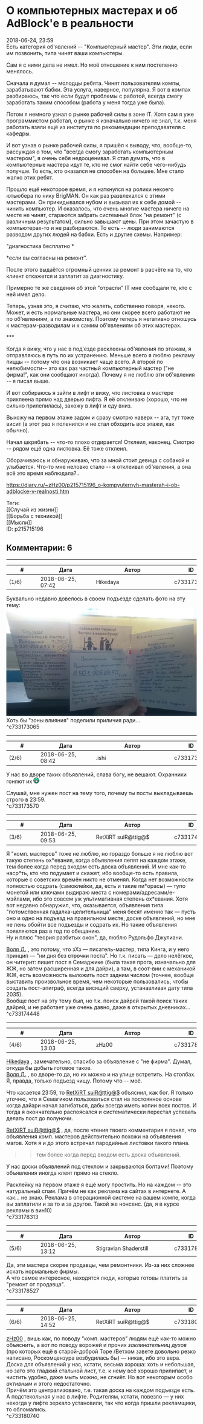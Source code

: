 О компьютерных мастерах и об AdBlock'е в реальности
===================================================

  
2018-06-24, 23:59  
 Есть категория об'явлений -- "Компьютерный мастер". Эти люди, если им позвонить, типа чинят ваши компьютеры.   
   
 Сам я с ними дела не имел. Но моё отношение к ним постепенно менялось.   
   
 Сначала я думал -- молодцы ребята. Чинят пользователям компы, зарабатывают бабки. Эта услуга, наверное, популярна. Я вот в компах разбираюсь, так что если будут проблемы с работой, всегда смогу заработать таким способом (работа у меня тогда уже была).   
   
 Потом я немного узнал о рынке рабочей силы в зоне IT. Хотя сам я уже программистом работал, о рынке я изначально ничего не знал, т.к. меня работать взяли ещё из института по рекомендации преподавателя с кафедры.   
   
 И вот узнав о рынке рабочей силы, я пришёл к выводу, что, вообще-то, рассуждая о том, что "всегда смогу заработать компьютерным мастером", я очень себя недооценивал. Я стал думать, что в компьютерные мастера идут те, кто не смог найти себе чего-нибудь получше. То есть, кто оказался не способен на большее. Мне стало жалко этих ребят.   
   
 Прошло ещё некоторое время, и я наткнулся на ролики некоего ютьюбера по нику BrigMAN. Он как раз развлекался с этими мастерами. Он прикидывался нубом и вызывал их к себе домой -- чинить компьютер. И оказалось, что очень многие мастера ничего на месте не чинят, стараются забрать системный блок "на ремонт" (с различным результатом), сильно завышают цены. При этом зачастую в компьютерах-то и не разбираются. То есть -- люди занимаются разводом других людей на бабки. Есть и другие схемы. Например:   
   
 "диагностика бесплатно \*   
   
 \*если вы согласны на ремонт".   
   
 После этого выдаётся огромный ценник за ремонт в расчёте на то, что клиент откажется и заплатит за диагностику.   
   
 Примерно те же сведения об этой "отрасли" IT мне сообщали те, кто с ней имел дело.   
   
 Теперь, узнав это, я считаю, что жалеть, собственно говоря, некого. Может, и есть нормальные мастера, но они скорее всего работают не по об'явлениям, а по знакомству. Поэтому теперь я негативно отношусь к мастерам-разводилам и к самим об'явлениям об этих мастерах.   
   
 \*\*\*   
   
 Когда я вижу, что у нас в под'езде расклеены об'явления по этажам, я отправляюсь в путь по их устранению. Меньше всего я люблю рекламу пиццы -- потому что она возникает чаще всего. А второй по нелюбимости-- это как раз частный компьютерный мастер ("не фирма!", как они сообщают иногда). Почему я не люблю эти об'явления -- я писал выше.   
   
 И вот собираюсь я зайти в лифт и вижу, что листовка о мастере приклеена прямо над дверью лифта. Я её отклеиваю (хорошо, что не сильно прилепилась), захожу в лифт и еду вниз.   
   
 Выхожу на первом этаже задом и сразу смотрю наверх -- ага, тут тоже висит (в этот раз я поленился и не стал обходить все этажи, как обычно).   
   
 Начал шкрябать -- что-то плохо отдирается! Отклеил, наконец. Смотрю -- рядом ещё одна листовка. Её тоже отклеил.   
   
 Оборачиваюсь и обнаруживаю, что за мной стоит девица с собакой и улыбается. Что-то мне неловко стало -- я отклеивал об'явления, а она всё это время наблюдала?..   
  
<https://diary.ru/~zHz00/p215715196_o-kompyuternyh-masterah-i-ob-adblocke-v-realnosti.htm>  
  
Теги:  
[[Случай из жизни]]  
[[Борьба с техникой]]  
[[Мысли]]  
ID: p215715196  


Комментарии: 6
--------------

  


---



|         #         |              Дата              |                     Автор                     |           ID           |
| --- | --- | --- | --- |
| (1/6) | 2018-06-25, 07:42 | Hikedaya | c733173065 |

  
 Буквально недавно довелось в своем подъезде сделать фото на эту тему:   
  [![](pics/fU4bGt7l.jpg)](https://i.imgur.com/fU4bGt7.jpg)    
 Хоть бы "зоны влияния" поделили приличия ради...   
 ^c733173065

---



|         #         |              Дата              |                     Автор                     |           ID           |
| --- | --- | --- | --- |
| (2/6) | 2018-06-25, 08:42 | .ishi | c733173570 |

  
 У нас во дворе таких объявлений, слава богу, не вешают. Охранники гоняют их ![:D](pics/1131.gif)   
   
  Слушай, мне нужен пост на тему того, почему ты посты выкладываешь строго в 23:59.    
 ^c733173570

---



|         #         |              Дата              |                     Автор                     |           ID           |
| --- | --- | --- | --- |
| (3/6) | 2018-06-25, 09:53 | RetXiRT suiR@ttig@$ | c733174448 |

  
  Я "комп. мастеров" тоже не люблю, но гораздо больше я не люблю вот такую степень ох\*евания, когда объявления лепят на каждом этаже, тем более когда перед входом есть доска объявлений. И мне как-то наср\*ть, кто что подумает и скажет, ибо вообще-то есть правила, которые с советских времён никто не отменял. Когда нет возможности полностью содрать (самоклейки, да, есть и такие пи\*орасы) — тупо монетой или ключами выдираю места с номерами/адресами/е-мэйлами, ибо это совсем уж ультимативная степень ох\*евания. Хотя вот недавно обнаружил, что, оказывается, объявления типа "потомственная гадалка-целительница" меня бесят именно так — пусть оно и одно на подъезд на правильном месте, доске объявлений, но мне не лень обойти все подъезды и содрать их. Но такие объявления появляются раз в год по обещанию.   
 Ну и плюс "теория разбитых окон", да, люблю Рудольфо Джулиани.   
   
  [Воля Д.](http://willD.diary.ru "Лыбродыбро.")  , это потому, что зХз — писатель-мастер, типа Кинга, и у него принцип — "ни дня без  ~~строчки~~  поста". Но т.к. писать — дело нелёгкое, он читерит: пишет пост в Семаджике (была такая прога, изначально для ЖЖ, но затем расширенная и для дайри), а там, в соот-вии с механикой ЖЖ, есть возможность выложить пост задним числом (точнее, вообще выставить произвольное время, чем некоторые пользовались, чтобы создать пост-эпиграф, всегда висящий сверху, устанавливая дату типа 2035).   
 Вообще пост на эту тему был, но т.к. поиск дайрей такой поиск таких дайрей, и не работает уже очень давно, даже в открытых дневниках…    
 ^c733174448

---



|         #         |              Дата              |                     Автор                     |           ID           |
| --- | --- | --- | --- |
| (4/6) | 2018-06-25, 13:03 | zHz00 | c733178313 |

  
  [Hikedaya](http://hikedaya.diary.ru "Записная книжка")  , замечательно, спасибо за объявление с "не фирма". Думал, откуда бы добыть готовое такое.   
  [Воля Д.](http://willD.diary.ru "Лыбродыбро.")  , во дворе-то да, но их можно и на улице встретить. На столбах. Я, правда, только подъезд чищу. Потому что -- моё.   
   
 Что касается 23:59, то  [RetXiRT suiR@ttig@$](http://Hellspawn.diary.ru "Горчичник")  объяснил, как бог. Я только уточню, что я Семагиком пользоваться стал на постоянное основе когда дайари начал загибаться, дабы всегда иметь копии всех постов. И тогда я окончательно распоясался и систематически перестал успевать делать пост до полуночи.   
   
  [RetXiRT suiR@ttig@$](http://Hellspawn.diary.ru "Горчичник")  , да, после чтения твоего комментария я понял, что объявления комп. мастеров действительно похожи на объявления магов. Хотя я и до этого встречал пародийные листовки такого плана.   
   
 >>тем более когда перед входом есть доска объявлений.   
   
 У нас доски объявлений под стеклом и закрываются болтами! Поэтому объявления иногда клеят прямо на стекло.   
   
 Расклейку на первом этаже я ещё могу простить. Но на каждом -- это натуральный спам. Причём не как реклама на сайтах в интернете. А как... не знаю. Реклама в операционной системе на вашем компе, когда вы заплатили и за то и за другое. Такой же нонсенс. (да, я в курсе рекламы в вин10)   
 ^c733178313

---



|         #         |              Дата              |                     Автор                     |           ID           |
| --- | --- | --- | --- |
| (5/6) | 2018-06-25, 13:12 | Stigravian Shaderstill | c733178527 |

  
 Да, эти мастера скорее продавцы, чем ремонтники. Из-за них сложнее искать нормальные фирмы.   
 А что самое интересное, находятся люди, которые готовы платить за "ремонт от продавца".   
 ^c733178527

---



|         #         |              Дата              |                     Автор                     |           ID           |
| --- | --- | --- | --- |
| (6/6) | 2018-06-25, 14:52 | RetXiRT suiR@ttig@$ | c733180740 |

  
   [zHz00](https://zHz00.diary.ru "Untitled")  , вишь как, по поводу "комп. мастеров" людям ещё как-то можно объяснить, а вот по поводу ворожей и прочих  *заклинательниц духов*  (про которых ещё в старой-доброй Торе  /Ветхом завете  довольно резко написано, Роскомцензура возбудилась бы) — никак, ибо это вера.   
 Доска для объявлений у нас, кстати, весьма хороша: хоть и небольшая, но зато это гладкий стальной лист, т.е. к нему всё хорошо прилипает, и чистить удобно, даже мыть можно, не сгниёт. Но вот некоторым особо  *активным*  и этого недостаточно.   
 Причём это централизовано, т.е. такая доска на каждом подъезде есть.   
 А подстекольная у нас в лифте. Родителям, кстати, повезло — у них некогда у лифте зеркало установили, так что когда пришли рекламщики, то обломались.    
 ^c733180740
